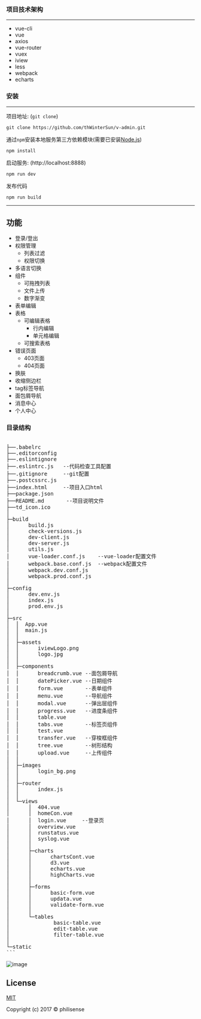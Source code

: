 ### 项目技术架构
***
*  vue-cli
*  vue
*  axios
*  vue-router
*  vuex
*  iview
*  less
*  webpack
*  echarts

### 安装

***
项目地址: (`git clone`)
```shell
git clone https://github.com/thWinterSun/v-admin.git
```
通过`npm`安装本地服务第三方依赖模块(需要已安装[Node.js](https://nodejs.org/))

```
npm install
```
启动服务: (http://localhost:8888)

```
npm run dev
```
发布代码

```
npm run build
```
***

## 功能

- 登录/登出
- 权限管理
    - 列表过滤
    - 权限切换
- 多语言切换
- 组件
    - 可拖拽列表
    - 文件上传
    - 数字渐变
- 表单编辑
- 表格
    - 可编辑表格
        - 行内编辑
        - 单元格编辑
    - 可搜索表格
- 错误页面
    - 403页面
    - 404页面
- 换肤
- 收缩侧边栏
- tag标签导航
- 面包屑导航
- 消息中心
- 个人中心

### 目录结构
<pre>

├──.babelrc
├──.editorconfig
├──.eslintignore
├──.eslintrc.js   --代码检查工具配置
├──.gitignore     --git配置
├──.postcssrc.js
├──index.html     --项目入口html
├──package.json
├──README.md  	   --项目说明文件
├──td_icon.ico
│  
├─build
│      build.js
│      check-versions.js
│      dev-client.js
│      dev-server.js
│      utils.js
│      vue-loader.conf.js    --vue-loader配置文件
│      webpack.base.conf.js  --webpack配置文件
│      webpack.dev.conf.js
│      webpack.prod.conf.js
│      
├─config
│      dev.env.js
│      index.js
│      prod.env.js
│      
├─src
│  │  App.vue
│  │  main.js
│  │  
│  ├─assets
│  │      iviewLogo.png
│  │      logo.jpg
│  │      
│  ├─components
│  │      breadcrumb.vue --面包屑导航
│  │      datePicker.vue --日期组件
│  │      form.vue       --表单组件
│  │      menu.vue       --导航组件
│  │      modal.vue      --弹出层组件
│  │      progress.vue   --进度条组件
│  │      table.vue      
│  │      tabs.vue       --标签页组件
│  │      test.vue
│  │      transfer.vue   --穿梭框组件
│  │      tree.vue       --树形结构
│  │      upload.vue     --上传组件
│  │      
│  ├─images
│  │      login_bg.png
│  │      
│  ├─router
│  │      index.js
│  │      
│  └─views
│      │  404.vue
│      │  homeCon.vue
│      │  login.vue     --登录页
│      │  overview.vue
│      │  runstatus.vue
│      │  syslog.vue
│      │  
│      ├─charts
│      │      chartsCont.vue
│      │      d3.vue
│      │      echarts.vue
│      │      highCharts.vue
│      │      
│      ├─forms
│      │      basic-form.vue
│      │      updata.vue
│      │      validate-form.vue
│      │      
│      └─tables
│              basic-table.vue
│              edit-table.vue
│              filter-table.vue
│              
└─static
```
</pre>

![image](https://github.com/thWinterSun/v-admin/blob/master/demo-img/2017-12-26_150412.jpg)
## License
[MIT](http://opensource.org/licenses/MIT)

Copyright (c) 2017 &copy; philisense
